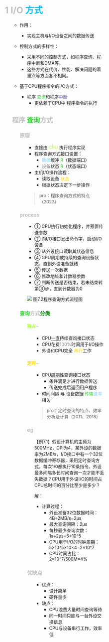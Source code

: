 <div style="float: left; width: 64%; padding: 1%;">

# <span style="color: silver;"> 1 I/O <span style="color: deepskyblue;">方式</span>

<ul>

- 作用：
  - 实现主机与I/O设备之间的数据传送

- 控制方式的多样性：
  - 采用不同的控制方式，如程序查询、程序中断和DMA等。
  - 这些方式在代价、性能、解决问题的着重点等方面各不相同。

- 基于CPU程序指令的I/O方式：
  - 程序 <span style="color: LimeGreen;">查询</span>和程序<span style="color: SlateBlue;">中断</span>
    - 更依赖于CPU中 程序指令的执行

## <span style="color: silver;">程序 <span style="color: LimeGreen;">查询</span>方式

<ul>

### <span style="color: silver;">原理

<ul>

- 直接由 <span style="color: GreenYellow;">CPU</span> 执行程序实现
- 程序查询方式接口设置：
  - <span style="color: LightSkyBlue;">数据</span>缓冲 <span style="color: LimeGreen;">R</span>（数据端口）
  - <span style="color: gray;">设备</span>状态 <span style="color: LimeGreen;">R</span>（状态端口）
- 主机I/O操作流程：
  - 读取设备 <span style="color: Gold;">状态</span>
  - 根据状态决定下一步操作

>pro：程序查询方式的特点（2023）

</ul>

### <span style="color: silver;">process

<ul>

- ① CPU执行初始化程序，并预置传送参数
- ② 向I/O接口发出命令字，启动I/O设备
- ③ 从外设接口读取其状态信息
- ④ CPU周期或持续的查询设备状态，直到外设准备就绪
- ⑤ 传送一次数据
- ⑥ 修改地址和计数器参数
- ⑦ 判断传送是否结束，若未结束转第③步，直到计数器为0

![](https://cdn-mineru.openxlab.org.cn/model-mineru/prod/fca58357301e2be2277f2fb06008bb5333a1276e5841ec4934610c16e8d988f0.jpg)
图7.2程序查询方式流程图

</ul>

### <span style="color: silver;"> <span style="color: LimeGreen;">查询</span>方式<span style="color: green;">分类</span>

<ul>

#### <span style="color: silver;"> <span style="color: GreenYellow;">独占</span>~

<ul>

- CPU<u>一直</u>持续查询接口状态
- CPU花费<span style="color: gray;">100%</span>时间用于I/O操作
- 外设和CPU完全 <span style="color: Gold;">串行</span>工作

</ul>

#### <span style="color: silver;"> <span style="color: Gold;">定时</span>~

<ul>

- CPU<u>周期</u>性查询接口状态
  - 条件满足才进行数据传送
  - 传送完成后返回用户程序
- 时间间隔 与 设备数据 <span style="color: LimeGreen;">传输</span><span style="color: LightSkyBlue;">速率</span>相关

>pro：定时查询的特点、效率分析及计算（2011、2018）

</ul>

### <span style="color: silver;">eg

<ul>

【例7.1】假设计算机的主频为500MHz，CPI为4，某外设的数据率为2MB/s，I/O接口中有一个32位数据缓冲寄存器，采用定时查询方式，每次1/0都执行10条指令。外设最多间隔多长时间查询一次才能不丢失数据？CPU用于外设I/O的时间占CPU总时间的百分比至少是多少？

解：
- 计算过程：
  - 外设准备32位数据时间：4B÷2MB/s=2μs
  - 最大查询间隔：2μs
  - 每秒最少查询次数：1s÷2μs=5×10^5
  - CPU用于I/O的时钟周期：5×10^5×10×4=2×10^7
  - CPU时间占比：2×10^7/500M=4%

</ul>

### <span style="color: silver;">优缺点

<ul>

- 优点：
  - 设计简单
  - 硬件量少
- 缺点：
  - CPU浪费大量时间查询等待
  - 同一时间只能与一台外设交换信息
  - CPU与设备串行工作，效率低

</ul>

</ul>

</ul>
</div>
<div style="float: right; width: 26%; padding: 1%;">

</div>
<div style="clear: both;"></div>

